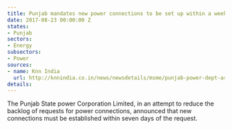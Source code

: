 ```yaml
---
title: Punjab mandates new power connections to be set up within a week
date: 2017-08-23 00:00:00 Z
states:
- Punjab
sectors:
- Energy
subsectors:
- Power
sources:
- name: Knn India
  url: http://knnindia.co.in/news/newsdetails/msme/punjab-power-dept-assures-new-connect-within-7-days-industry-sceptical-about-implementation
details: 
---
```


The Punjab State power Corporation Limited, in an attempt to reduce the backlog of requests for power connections, announced that new connections must be established within seven days of the request. 
